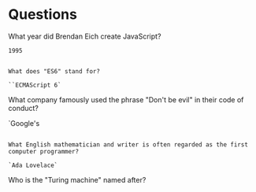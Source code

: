 # Questions

What year did Brendan Eich create JavaScript?

`1995`

```

What does "ES6" stand for?

``ECMAScript 6`

```

What company famously used the phrase "Don't be evil" in their code of conduct?

`Google's

```

What English mathematician and writer is often regarded as the first computer programmer?

`Ada Lovelace`
```

Who is the "Turing machine" named after?

```

```
